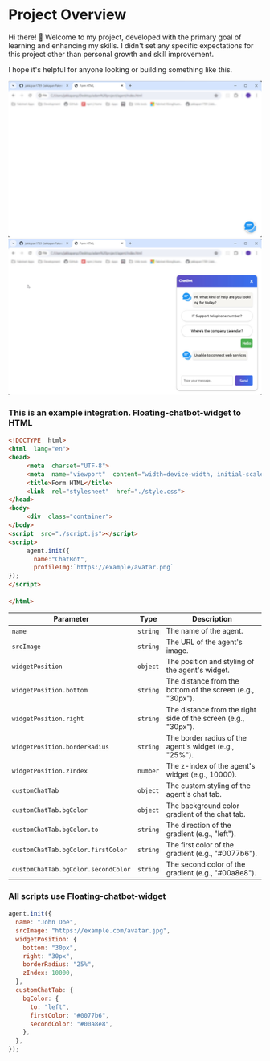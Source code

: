 
# Project Overview

Hi there! 👋 Welcome to my project, developed with the primary goal of learning and enhancing my skills. I didn't set any specific expectations for this project other than personal growth and skill improvement. 

I hope it's helpful for anyone looking or building something like this.

<kbd>![Local Image](https://github.com/jakkapan1789/Floating-chatbot-widget/blob/main/example-1.jpg)</kbd>
<kbd>![Local Image](https://github.com/jakkapan1789/Floating-chatbot-widget/blob/main/example-2.jpg)</kbd>
### This is an example integration. Floating-chatbot-widget to HTML

```html
<!DOCTYPE  html>
<html  lang="en">
<head>
     <meta  charset="UTF-8">
     <meta  name="viewport"  content="width=device-width, initial-scale=1.0">
     <title>Form HTML</title>
     <link  rel="stylesheet"  href="./style.css">
</head>
<body>
     <div  class="container">
</body>
<script  src="./script.js"></script>
<script>
     agent.init({
       name:"ChatBot",
       profileImg:`https://example/avatar.png`
});
</script>

</html>
```


| Parameter | Type | Description |
| --- | --- | --- |
| `name` | `string` | The name of the agent. |
| `srcImage` | `string` | The URL of the agent's image. |
| `widgetPosition` | `object` | The position and styling of the agent's widget. |
| `widgetPosition.bottom` | `string` | The distance from the bottom of the screen (e.g., "30px"). |
| `widgetPosition.right` | `string` | The distance from the right side of the screen (e.g., "30px"). |
| `widgetPosition.borderRadius` | `string` | The border radius of the agent's widget (e.g., "25%"). |
| `widgetPosition.zIndex` | `number` | The z-index of the agent's widget (e.g., 10000). |
| `customChatTab` | `object` | The custom styling of the agent's chat tab. |
| `customChatTab.bgColor` | `object` | The background color gradient of the chat tab. |
| `customChatTab.bgColor.to` | `string` | The direction of the gradient (e.g., "left"). |
| `customChatTab.bgColor.firstColor` | `string` | The first color of the gradient (e.g., "#0077b6"). |
| `customChatTab.bgColor.secondColor` | `string` | The second color of the gradient (e.g., "#00a8e8"). |


### All scripts use Floating-chatbot-widget

```javascript
agent.init({
  name: "John Doe",
  srcImage: "https://example.com/avatar.jpg",
  widgetPosition: {
    bottom: "30px",
    right: "30px",
    borderRadius: "25%",
    zIndex: 10000,
  },
  customChatTab: {
    bgColor: {
      to: "left",
      firstColor: "#0077b6",
      secondColor: "#00a8e8",
    },
  },
});

```



